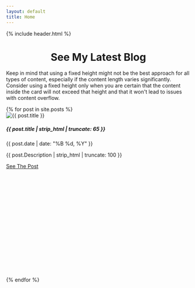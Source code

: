 ```yaml
---
layout: default
title: Home
---
```


<div class="container">
  <main>
    {% include header.html %}
  </main>
</div>

<h1 style="text-align: center">See My Latest Blog</h1>

<p>Keep in mind that using a fixed height might not be the best approach for all types of content, especially if the content length varies significantly. Consider using a fixed height only when you are certain that the content inside the card will not exceed that height and that it won't lead to issues with content overflow.</p>
<!-- Card  -->
<div class="row">
{% for post in site.posts %}
  <div class="col-sm-4 mb-3 mb-sm-0">
    <div class="card border-info mb-3">
      <div class="card-body" style="height: 450px;"> 
      <!-- Adjust the height as needed -->
      <img src="{{ post.image | relative_url }}" class="card-img-top" style="width: 100 height: 100px;" alt="{{ post.title }}">
        <h5 class="card-title">{{ post.title | strip_html | truncate: 65 }}</h5>
        <p class="card-text"><span class="badge text-bg-info">{{ post.date | date: "%B %d, %Y" }}</span></p>
        <p class="card-text">{{ post.Description | strip_html | truncate: 100 }}</p>
        <a href="{{ post.url | relative_url }}" class="btn btn-info">See The Post</a>
      </div>
    </div>
  </div>
    {% endfor %}
</div>